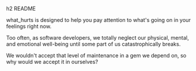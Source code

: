 h2 README

what_hurts is designed to help you pay attention to what's going on in your feelings right now.

Too often, as software developers, we totally neglect our physical, mental, and emotional well-being until some part of us catastrophically breaks.

We wouldn't accept that level of maintenance in a gem we depend on, so why would we accept it in ourselves?